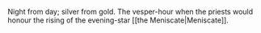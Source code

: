 Night from day; silver from gold. The vesper-hour when the priests would honour the rising of the evening-star [[the Meniscate|Meniscate]].
